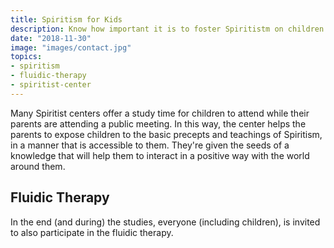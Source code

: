 ```yaml
---
title: Spiritism for Kids
description: Know how important it is to foster Spiritistm on children and get to know material, practices and procedures.
date: "2018-11-30"
image: "images/contact.jpg"
topics:
- spiritism
- fluidic-therapy
- spiritist-center
---
```


Many Spiritist centers offer a study time for children to attend while their
parents are attending a public meeting. In this way, the center helps the
parents to expose children to the basic precepts and teachings of Spiritism, in
a manner that is accessible to them. They're given the seeds of a knowledge that
will help them to interact in a positive way with the world around them.

## Fluidic Therapy
In the end (and during) the studies, everyone (including children), is invited
to also participate in the fluidic therapy.
